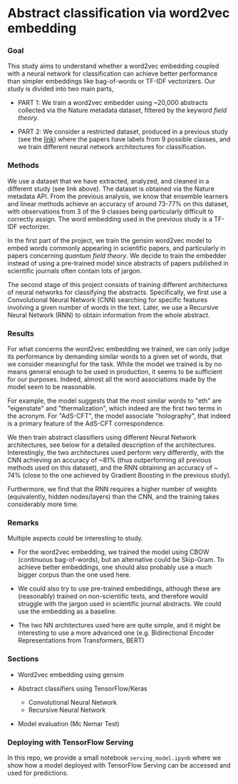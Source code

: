 # Abstract classification via word2vec embedding

### Goal

This study aims to understand whether a word2vec embedding coupled with a neural network for classification can achieve better performance than simpler embeddings like bag-of-words or TF-IDF vectorizers. Our study is divided into two main parts,


- PART 1: We train a word2vec embedder using ~20,000 abstracts collected via the Nature metadata dataset, filtered by the keyword *field theory*.


- PART 2: We consider a restricted dataset, produced in a previous study (see the [link](https://github.com/carlosparaciari/abstract-classification-supervised)) where the papers have labels from 9 possible classes, and we train different neural network architectures for classification.

### Methods

We use a dataset that we have extracted, analyzed, and cleaned in a different study (see link above). The dataset is obtained via the Nature metadata API. From the previous analysis, we know that ensemble learners and linear methods achieve an accuracy of around 73-77% on this dataset, with observations from 3 of the 9 classes being particularly difficult to correctly assign. The word embedding used in the previous study is a TF-IDF vectorizer.

In the first part of the project, we train the gensim word2vec model to embed words commonly appearing in scientific papers, and particularly in papers concerning *quantum field theory*. We decide to train the embedder instead of using a pre-trained model since abstracts of papers published in scientific journals often contain lots of jargon.

The second stage of this project consists of training different architectures of neural networks for classifying the abstracts. Specifically, we first use a Convolutional Neural Network (CNN) searching for specific features involving a given number of words in the text. Later, we use a Recursive Neural Network (RNN) to obtain information from the whole abstract.

### Results

For what concerns the word2vec embedding we trained, we can only judge its performance by demanding similar words to a given set of words, that we consider meaningful for the task. While the model we trained is by no means general enough to be used in production, it seems to be sufficient for our purposes. Indeed, almost all the word associations made by the model seem to be reasonable.

For example, the model suggests that the most similar words to "eth" are "eigenstate" and "thermalization", which indeed are the first two terms in the acronym. For "AdS-CFT", the model associate "holography", that indeed is a primary feature of the AdS-CFT correspondence.

We then train abstract classifiers using different Neural Network architectures, see below for a detailed description of the architectures. Interestingly, the two architectures used perform very differently, with the CNN achieving an accuracy of ~81% (thus outperforming all previous methods used on this dataset), and the RNN obtaining an accuracy of ~ 74% (close to the one achieved by Gradient Boosting in the previous study).

Furthermore, we find that the RNN requires a higher number of weights (equivalently, hidden nodes/layers) than the CNN, and the training takes considerably more time.

### Remarks

Multiple aspects could be interesting to study.

- For the word2vec embedding, we trained the model using CBOW (continuous bag-of-words), but an alternative could be Skip-Gram. To achieve better embeddings, one should also probably use a much bigger corpus than the one used here.


- We could also try to use pre-trained embeddings, although these are (reasonably) trained on non-scientific texts, and therefore would struggle with the jargon used in scientific journal abstracts. We could use the embedding as a baseline.


- The two NN architectures used here are quite simple, and it might be interesting to use a more advanced one (e.g. Bidirectional Encoder Representations from Transformers, BERT)

### Sections

- Word2vec embedding using gensim

- Abstract classifiers using TensorFlow/Keras
    - Convolutional Neural Network
    - Recursive Neural Network
    
- Model evaluation (Mc Nemar Test)

### Deploying with TensorFlow Serving

In this repo, we provide a small notebook `serving_model.ipynb` where we show how a model deployed with TensorFlow Serving can be accessed and used for predictions.

